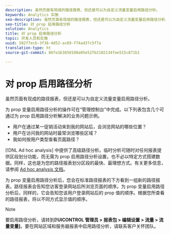 ```yaml
---
description: 虽然页面有现成的路径报表，但还是可以为自定义流量变量启用路径分析。
keywords: Analytics 实施
seo-description: 虽然页面有现成的路径报表，但还是可以为自定义流量变量启用路径分析。
seo-title: 对 prop 启用路径分析
solution: Analytics
title: 对 prop 启用路径分析
topic: 开发人员和实施
uuid: 582f7ecb-3f36-4d52-ac69-f74ad37c5f7a
translation-type: ht
source-git-commit: 86fe1b3650100a05e52fb2102134fee515c871b1

---
```



# 对 prop 启用路径分析

虽然页面有现成的路径报表，但还是可以为自定义流量变量启用路径分析。

为 prop 变量启用路径分析的操作可在“管理控制台”中完成。以下列表包含几个可通过为 prop 启用路径分析解决的业务问题示例。

* 用户在通过某一促销活动来到我的网站后，会浏览网站的哪些位置？
* 用户在访问我的网站时最常浏览哪些区域？
* 我如何按用户类型查看页面路径？

[!DNL Ad hoc analysis] 中提供了高级路径分析。临时分析可随时对任何报表提供区段划分功能，而无需为 prop 启用路径分析设置，也不必以特定方式搭建数据。同样，这也是为您的路径报表划分区段的最快、最理想方式。有关更多信息，请参阅 [Ad hoc analysis 文档](https://marketing.adobe.com/resources/help/zh_CN/dsc/)。

为 prop 变量启用路径分析后，您会在标准路径报表的下方看到一组新的路径报表。路径报表会告知您访客登录网站后所浏览页面的顺序。为 prop 变量启用路径分析后，同样的，它会告知您该用户登录网站后的 prop 值的顺序。根据您所查看的路径报表，将以不同方式显示值的顺序。

>[!NOTE]
>
>要启用路径分析，请转到&#x200B;**[!UICONTROL 管理员 &gt; 报表包 &gt; 编辑设置 &gt; 流量 &gt; 流量变量]**。要在网站区域和服务器报表中启用路径分析，请联系客户关怀团队。

